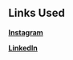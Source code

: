## **Links Used**
[**Instagram**](https://images.unsplash.com/photo-1611262588024-d12430b98920?ixlib=rb-4.0.3&ixid=MnwxMjA3fDB8MHxzZWFyY2h8MXx8aW5zdGFncmFtJTIwbG9nb3xlbnwwfHwwfHw%3D&w=1000&q=80)

[**LinkedIn**](http://cdn.shopify.com/s/files/1/0066/4574/3686/articles/LinkedIn_Background_Photos_1200x1200.jpg?v=1627932870)
